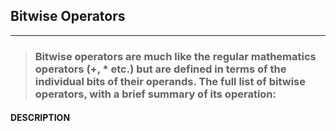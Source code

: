 ## Bitwise Operators
---
<blockquote>

### Bitwise operators are much like the regular mathematics operators (+, * etc.) but are defined in terms of the individual bits of their operands. The full list of bitwise operators, with a brief summary of its operation:

</blockquote>

#### DESCRIPTION

<blockquote>



</blockquote>
